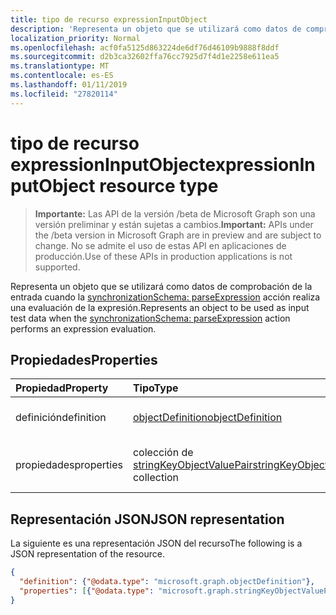 ```yaml
---
title: tipo de recurso expressionInputObject
description: 'Representa un objeto que se utilizará como datos de comprobación de la entrada cuando la [synchronizationSchema: parseExpression](../api/synchronization_synchronizationschema_parseexpression.md) acción realiza una evaluación de la expresión.'
localization_priority: Normal
ms.openlocfilehash: acf0fa5125d863224de6df76d46109b9888f8ddf
ms.sourcegitcommit: d2b3ca32602ffa76cc7925d7f4d1e2258e611ea5
ms.translationtype: MT
ms.contentlocale: es-ES
ms.lasthandoff: 01/11/2019
ms.locfileid: "27820114"
---
```

# <a name="expressioninputobject-resource-type"></a><span data-ttu-id="0a368-103">tipo de recurso expressionInputObject</span><span class="sxs-lookup"><span data-stu-id="0a368-103">expressionInputObject resource type</span></span>

> <span data-ttu-id="0a368-104">**Importante:** Las API de la versión /beta de Microsoft Graph son una versión preliminar y están sujetas a cambios.</span><span class="sxs-lookup"><span data-stu-id="0a368-104">**Important:** APIs under the /beta version in Microsoft Graph are in preview and are subject to change.</span></span> <span data-ttu-id="0a368-105">No se admite el uso de estas API en aplicaciones de producción.</span><span class="sxs-lookup"><span data-stu-id="0a368-105">Use of these APIs in production applications is not supported.</span></span>

<span data-ttu-id="0a368-106">Representa un objeto que se utilizará como datos de comprobación de la entrada cuando la [synchronizationSchema: parseExpression](../api/synchronization_synchronizationschema_parseexpression.md) acción realiza una evaluación de la expresión.</span><span class="sxs-lookup"><span data-stu-id="0a368-106">Represents an object to be used as input test data when the [synchronizationSchema: parseExpression](../api/synchronization_synchronizationschema_parseexpression.md) action performs an expression evaluation.</span></span>

## <a name="properties"></a><span data-ttu-id="0a368-107">Propiedades</span><span class="sxs-lookup"><span data-stu-id="0a368-107">Properties</span></span>
| <span data-ttu-id="0a368-108">Propiedad</span><span class="sxs-lookup"><span data-stu-id="0a368-108">Property</span></span>     | <span data-ttu-id="0a368-109">Tipo</span><span class="sxs-lookup"><span data-stu-id="0a368-109">Type</span></span>   |<span data-ttu-id="0a368-110">Description</span><span class="sxs-lookup"><span data-stu-id="0a368-110">Description</span></span>|
|:---------------|:--------|:----------|
|<span data-ttu-id="0a368-111">definición</span><span class="sxs-lookup"><span data-stu-id="0a368-111">definition</span></span>|[<span data-ttu-id="0a368-112">objectDefinition</span><span class="sxs-lookup"><span data-stu-id="0a368-112">objectDefinition</span></span>](synchronization-objectdefinition.md)|<span data-ttu-id="0a368-113">Definición del objeto de prueba.</span><span class="sxs-lookup"><span data-stu-id="0a368-113">Definition of the test object.</span></span>|
|<span data-ttu-id="0a368-114">propiedades</span><span class="sxs-lookup"><span data-stu-id="0a368-114">properties</span></span>|<span data-ttu-id="0a368-115">colección de [stringKeyObjectValuePair](synchronization-stringkeyobjectvaluepair.md)</span><span class="sxs-lookup"><span data-stu-id="0a368-115">[stringKeyObjectValuePair](synchronization-stringkeyobjectvaluepair.md) collection</span></span>|<span data-ttu-id="0a368-116">Valores de propiedad del objeto de prueba.</span><span class="sxs-lookup"><span data-stu-id="0a368-116">Property values of the test object.</span></span>|

## <a name="json-representation"></a><span data-ttu-id="0a368-117">Representación JSON</span><span class="sxs-lookup"><span data-stu-id="0a368-117">JSON representation</span></span>

<span data-ttu-id="0a368-118">La siguiente es una representación JSON del recurso</span><span class="sxs-lookup"><span data-stu-id="0a368-118">The following is a JSON representation of the resource.</span></span>

<!-- {
  "blockType": "resource",
  "optionalProperties": [

  ],
  "@odata.type": "microsoft.graph.expressionInputObject"
}-->

```json
{
  "definition": {"@odata.type": "microsoft.graph.objectDefinition"},
  "properties": [{"@odata.type": "microsoft.graph.stringKeyObjectValuePair"}]
}

```

<!-- uuid: 8fcb5dbc-d5aa-4681-8e31-b001d5168d79
2015-10-25 14:57:30 UTC -->
<!-- {
  "type": "#page.annotation",
  "description": "expressionInputObject resource",
  "keywords": "",
  "section": "documentation",
  "tocPath": ""
}-->
